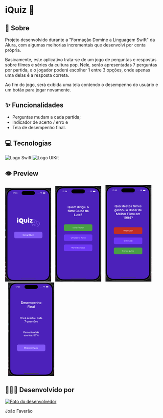 <h1>iQuiz 📱</h1>

<h2>📜 Sobre</h2>
<p>Projeto desenvolvido durante a "Formação Domine a Linguagem Swift" da Alura, com algumas melhorias incrementais que desenvolvi por conta própria.</p>
<p>Basicamente, este aplicativo trata-se de um jogo de perguntas e respostas sobre filmes e séries da cultura pop. Nele, serão apresentadas 7 perguntas por partida, e o jogador poderá escolher 1 entre 3 opções, onde apenas uma delas é a resposta correta.</p>
<p>Ao fim do jogo, será exibida uma tela contendo o desempenho do usuário e um botão para jogar novamente.</p>

<h2>✨ Funcionalidades</h2>
<ul>
  <li>Perguntas mudam a cada partida;</li>
  <li>Indicador de acerto / erro e</li>
  <li>Tela de desempenho final.</li>
</ul>

<h2>💻 Tecnologias</h2>
<div>
    <img src="https://img.shields.io/badge/Swift-black?style=for-the-badge&logo=swift" alt="Logo Swift">
    <img src="https://img.shields.io/badge/UIKit-black?style=for-the-badge&logo=swift" alt="Logo UIKit">
</div>

<h2>👁️ Preview</h2>
<div>
  <img src="iQuiz/Assets.xcassets/Previews/preview-tela-inicio.imageset/preview-tela-inicio.png" width="150px">
  <img src="iQuiz/Assets.xcassets/Previews/preview-tela-acerto.imageset/preview-tela-acerto.png" width="150px" hspace="10px">
  <img src="iQuiz/Assets.xcassets/Previews/preview-tela-erro.imageset/preview-tela-erro.png" width="150px">
  <img src="iQuiz/Assets.xcassets/Previews/preview-tela-desempenho.imageset/preview-tela-desempenho.png" width="150px" hspace="10px">
</div>

<h2>🧑🏻‍💻 Desenvolvido por</h2>
<a href="https://github.com/faveraoDev" target="_blank">
  <img src="https://avatars.githubusercontent.com/u/159573827?v=4" alt="Foto do desenvolvedor" width="200px">
</a>

<span>João Faverão</span>
